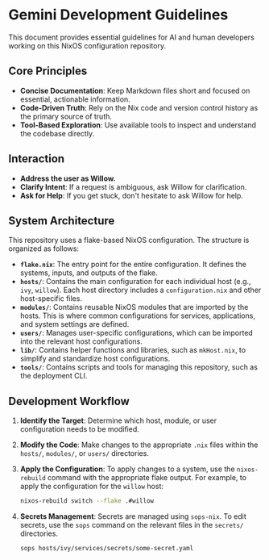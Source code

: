 # Gemini Development Guidelines

This document provides essential guidelines for AI and human developers working on this NixOS configuration repository.

## Core Principles

- **Concise Documentation**: Keep Markdown files short and focused on essential, actionable information.
- **Code-Driven Truth**: Rely on the Nix code and version control history as the primary source of truth.
- **Tool-Based Exploration**: Use available tools to inspect and understand the codebase directly.

## Interaction
- **Address the user as Willow.**
- **Clarify Intent**: If a request is ambiguous, ask Willow for clarification.
- **Ask for Help**: If you get stuck, don't hesitate to ask Willow for help.

## System Architecture

This repository uses a flake-based NixOS configuration. The structure is organized as follows:

- **`flake.nix`**: The entry point for the entire configuration. It defines the systems, inputs, and outputs of the flake.
- **`hosts/`**: Contains the main configuration for each individual host (e.g., `ivy`, `willow`). Each host directory includes a `configuration.nix` and other host-specific files.
- **`modules/`**: Contains reusable NixOS modules that are imported by the hosts. This is where common configurations for services, applications, and system settings are defined.
- **`users/`**: Manages user-specific configurations, which can be imported into the relevant host configurations.
- **`lib/`**: Contains helper functions and libraries, such as `mkHost.nix`, to simplify and standardize host configurations.
- **`tools/`**: Contains scripts and tools for managing this repository, such as the deployment CLI.

## Development Workflow

1.  **Identify the Target**: Determine which host, module, or user configuration needs to be modified.
2.  **Modify the Code**: Make changes to the appropriate `.nix` files within the `hosts/`, `modules/`, or `users/` directories.
3.  **Apply the Configuration**: To apply changes to a system, use the `nixos-rebuild` command with the appropriate flake output. For example, to apply the configuration for the `willow` host:

    ```bash
    nixos-rebuild switch --flake .#willow
    ```

4.  **Secrets Management**: Secrets are managed using `sops-nix`. To edit secrets, use the `sops` command on the relevant files in the `secrets/` directories.

    ```bash
    sops hosts/ivy/services/secrets/some-secret.yaml
    ```
